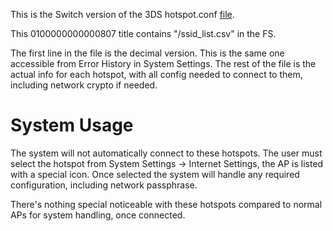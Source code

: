 This is the Switch version of the 3DS hotspot.conf
[file](https://3dbrew.org/wiki/Nintendo_Zone#Hotspot.conf_format).

This 0100000000000807 title contains "/ssid\_list.csv" in the FS.

The first line in the file is the decimal version. This is the same one
accessible from Error History in System Settings. The rest of the file
is the actual info for each hotspot, with all config needed to connect
to them, including network crypto if needed.

# System Usage

The system will not automatically connect to these hotspots. The user
must select the hotspot from System Settings -\> Internet Settings, the
AP is listed with a special icon. Once selected the system will handle
any required configuration, including network passphrase.

There's nothing special noticeable with these hotspots compared to
normal APs for system handling, once connected.
